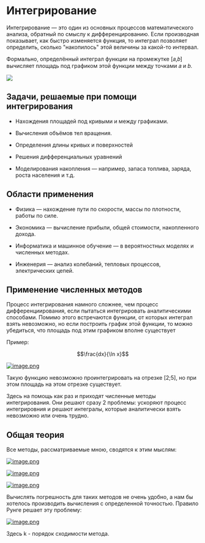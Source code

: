 # Интегрирование

Интегрирование — это один из основных процессов математического анализа, обратный по смыслу к дифференцированию. Если производная показывает, как быстро изменяется функция, то интеграл позволяет определить, сколько "накопилось" этой величины за какой-то интервал.

Формально, определённый интеграл функции на промежутке [𝑎,𝑏] вычисляет площадь под графиком этой функции между точками 𝑎 и 𝑏.

![](https://encrypted-tbn0.gstatic.com/images?q=tbn:ANd9GcQ70C7dnlkcOVmlmnp9yU-ACrENJWGqkKCa3w&s)

## Задачи, решаемые при помощи интегрирования

-   Нахождения площадей под кривыми и между графиками.

-   Вычисления объёмов тел вращения.

-   Определения длины кривых и поверхностей

-   Решения дифференциальных уравнений

-   Моделирования накопления — например, запаса топлива, заряда, роста населения и т.д.

## Области применения

-   Физика — нахождение пути по скорости, массы по плотности, работы по силе.

-   Экономика — вычисление прибыли, общей стоимости, накопленного дохода.

-   Информатика и машинное обучение — в вероятностных моделях и численных методах.

-   Инженерия — анализ колебаний, тепловых процессов, электрических цепей.

## Применение численных методов

Процесс интегрирования намного сложнее, чем процесс дифференциирования, если пытаться интегрировать аналитическими способами. Помимо этого встречаются функции, от которых интеграл взять невозможно, но если построить график этой функции, то можно убедиться, что площадь под этим графиком вполне существует

Пример:

$$\frac{dx}{\ln x}$$

[![image.png](https://i.postimg.cc/8PDLGK1d/image.png)](https://postimg.cc/LhCJBVgh)

Такую функцию невозможно проинтегрировать на отрезке [2;5], но при этом площадь на этом отрезке существует.

Здесь на помощь как раз и приходят численные методы интегрирования. Они решают сразу 2 проблемы: ускоряют процесс интегрировния и решают интегралы, которые аналитически взять невозможно или очень трудно.


## Общая теория

Все методы, рассматриваемые мною, сводятся к этим мыслям:

[![image.png](https://i.postimg.cc/xd0zDcn0/image.png)](https://postimg.cc/BjV62Zjy)

[![image.png](https://i.postimg.cc/FKDJ9NH0/image.png)](https://postimg.cc/8FfC48WC)

[![image.png](https://i.postimg.cc/zfSFKsXf/image.png)](https://postimg.cc/2qyWfXWp)

Вычислять погрешность для таких методов не очень удобно, а нам бы хотелось производить вычисления с определенной точностью. Правило Рунге решает эту проблему:

[![image.png](https://i.postimg.cc/8zj42mLH/image.png)](https://postimg.cc/Bjf2DDYL)

Здесь k - порядок сходимости метода.